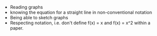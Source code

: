 - Reading graphs
- knowing the equation for a straight line in non-conventional notation
- Being able to sketch graphs
- Respecting notation, i.e. don't define f(x) = x and f(x) = x^2 within a paper.
